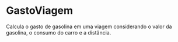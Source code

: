 # GastoViagem
Calcula o gasto de gasolina em uma viagem considerando o valor da gasolina, o consumo do carro e a distância.
